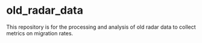 # old_radar_data

This repository is for the processing and analysis of old radar data to collect metrics on migration rates. 
